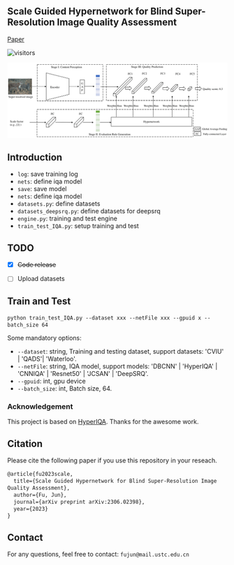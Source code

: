 ## Scale Guided Hypernetwork for Blind Super-Resolution Image Quality Assessment

[Paper](https://arxiv.org/abs/2306.02398)

![visitors](https://visitor-badge.laobi.icu/badge?page_id=JunFu1995/SGH)

<img src="img/framework.png" width="800px"/>


## Introduction

* `log`: save training log
* `nets`: define iqa model 
* `save`: save model 
* `nets`: define iqa model 
* `datasets.py`: define datasets 
* `datasets_deepsrq.py`: define datasets for deepsrq
* `engine.py`: training and test engine
* `train_test_IQA.py`: setup training and test 


## TODO
- [x] ~~Code release~~
- [ ] Upload datasets 


## Train and Test
```
python train_test_IQA.py --dataset xxx --netFile xxx --gpuid x --batch_size 64
```
Some mandatory options:
* `--dataset`: string, Training and testing dataset, support datasets: 'CVIU' | 'QADS'| 'Waterloo'.
* `--netFile`: string, IQA model, support models: 'DBCNN' | 'HyperIQA' | 'CNNIQA' | 'Resnet50' | 'JCSAN' | 'DeepSRQ'.
* `--gpuid`: int, gpu device 
* `--batch_size`: int, Batch size, 64.

### Acknowledgement
This project is based on [HyperIQA](https://github.com/SSL92/hyperIQA). Thanks for the awesome work.

## Citation
Please cite the following paper if you use this repository in your reseach.
```
@article{fu2023scale,
  title={Scale Guided Hypernetwork for Blind Super-Resolution Image Quality Assessment},
  author={Fu, Jun},
  journal={arXiv preprint arXiv:2306.02398},
  year={2023}
}
```
## Contact
For any questions, feel free to contact: `fujun@mail.ustc.edu.cn`